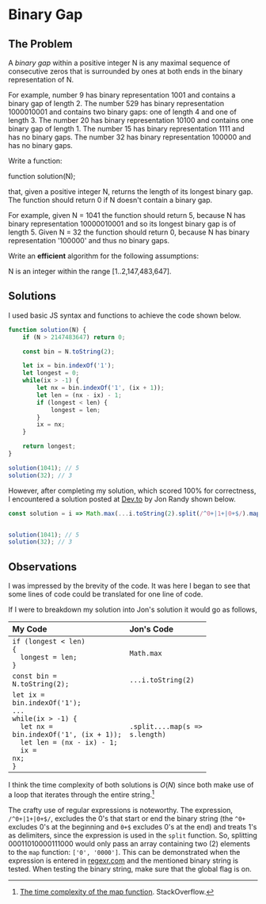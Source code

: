 # Binary Gap

## The Problem

A _binary gap_ within a positive integer N is any maximal sequence of consecutive zeros that is surrounded by ones at both ends in the binary representation of N.

For example, number 9 has binary representation 1001 and contains a binary gap of length 2. The number 529 has binary representation 1000010001 and contains two binary gaps: one of length 4 and one of length 3. The number 20 has binary representation 10100 and contains one binary gap of length 1. The number 15 has binary representation 1111 and has no binary gaps. The number 32 has binary representation 100000 and has no binary gaps.

Write a function:

function solution(N);

that, given a positive integer N, returns the length of its longest binary gap. The function should return 0 if N doesn't contain a binary gap.

For example, given N = 1041 the function should return 5, because N has binary representation 10000010001 and so its longest binary gap is of length 5. Given N = 32 the function should return 0, because N has binary representation '100000' and thus no binary gaps.

Write an **efficient** algorithm for the following assumptions:

N is an integer within the range [1..2,147,483,647].

## Solutions

I used basic JS syntax and functions to achieve the code shown below.

```js
function solution(N) {
    if (N > 2147483647) return 0;

    const bin = N.toString(2);

    let ix = bin.indexOf('1');
    let longest = 0;
    while(ix > -1) {
        let nx = bin.indexOf('1', (ix + 1));
        let len = (nx - ix) - 1;
        if (longest < len) {
            longest = len;
        }
        ix = nx;
    }

    return longest;
}

solution(1041); // 5
solution(32); // 3
```

However, after completing my solution, which scored 100% for correctness, I encountered a solution posted at [Dev.to](https://dev.to/_algowhacks/solving-for-binary-gap-using-javascript-a1p) by Jon Randy shown below.

```js
const solution = i => Math.max(...i.toString(2).split(/^0+|1+|0+$/).map(s => s.length));


solution(1041); // 5
solution(32); // 3
```

## Observations

I was impressed by the brevity of the code. It was here I began to see that some lines of code could be translated for one line of code.

If I were to breakdown my solution into Jon's solution it would go as follows,

| My Code                                                                   | Jon's Code            |
|:--------------------------------------------------------------------------|:----------------------|
| <code>if (longest < len) {<br />&nbsp;&nbsp;longest = len;<br />}</code>  | `Math.max`            |
| <code>const bin = N.toString(2);</code>                                   | `...i.toString(2)`    |
| <code>let ix = bin.indexOf('1');<br />...<br />while(ix > -1) {<br />&nbsp;&nbsp;let nx = bin.indexOf('1', (ix + 1));<br />&nbsp;&nbsp;let len = (nx - ix) - 1;<br />&nbsp;&nbsp;ix = nx;<br />}</code> | <code>.split....map(s => s.length)</code> |

I think the time complexity of both solutions is $O(N)$ since both make use of a loop that iterates through the entire string.[^1]

The crafty use of regular expressions is noteworthy. The expression, `/^0+|1+|0+$/`, excludes the 0's that start or end the binary string (the `^0+` excludes 0's at the beginning and `0+$` excludes 0's at the end) and treats 1's as delimiters, since the expression is used in the `split` function. So, splitting 00011010000111000 would only pass an array containing two (2) elements to the `map` function: `['0', '0000']`. This can be demonstrated when the expression is entered in [regexr.com](https://regexr.com/) and the mentioned binary string is tested. When testing the binary string, make sure that the global flag is on.

[^1]: [The time complexity of the map function](https://stackoverflow.com/questions/50244343/the-time-complexity-of-the-map-function#:~:text=Array.,complexity%20of%20O(n).). StackOverflow.
